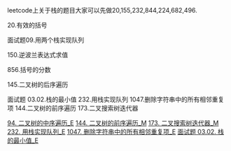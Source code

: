leetcode上关于栈的题目大家可以先做20,155,232,844,224,682,496.



20.有效的括号

面试题09.用两个栈实现队列

150.逆波兰表达式求值

856.括号的分数

145.二叉树的后序遍历



面试题 03.02.栈的最小值
232.用栈实现队列
1047.删除字符串中的所有相邻重复项
144.二叉树的前序遍历
173.二叉搜索树迭代器

[94. 二叉树的中序遍历_E](../explain/94.%20二叉树的中序遍历_E.md)
[144. 二叉树的前序遍历_M](../explain/144.%20二叉树的前序遍历_M.md)
[173. 二叉搜索树迭代器_M](../explain/173.%20二叉搜索树迭代器_M.md)
[232. 用栈实现队列_E](../explain/232.%20用栈实现队列_E.md)
[1047. 删除字符串中的所有相邻重复项_E](../explain/1047.%20删除字符串中的所有相邻重复项_E.md)
[面试题 03.02. 栈的最小值_E](../explain/面试题%2003.02.%20栈的最小值_E.md)
